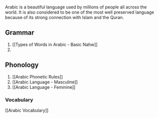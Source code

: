 Arabic is a beautiful language used by millions of people all across the world. It is also considered to be one of the most well preserved language because of its strong connection with Islam and the Quran.

## Grammar
1. [[Types of Words in Arabic - Basic Nahw]]
2. 


## Phonology
1. [[Arabic Phonetic Rules]]
2. [[Arabic Language - Masculine]]
3. [[Arabic Language - Feminine]]


### Vocabulary
[[Arabic Vocabulary]]